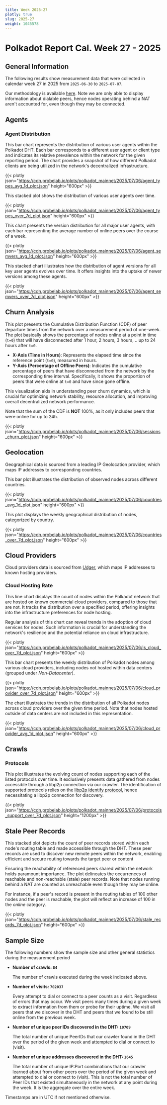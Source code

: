 ```yaml
---
title: Week 2025-27
plotly: true
slug: 2025-27
weight: 1045578
---
```


# Polkadot Report Cal. Week 27 - 2025

## General Information

The following results show measurement data that were collected in calendar week 27 in 2025 from `2025-06-30` to `2025-07-07`.

Our methodology is available [here](../methodology). Note we are only able to display information about dialable peers, hence nodes operating behind a NAT aren't accounted for, even though they may be connected.

## Agents

### Agent Distribution

This bar chart represents the distribution of various user agents within the Polkadot DHT. Each bar corresponds to a different user agent or client type and indicates its relative prevalence within the network for the given reporting period. The chart provides a snapshot of how different Polkadot clients are being utilized in the network's decentralized infrastructure.

{{< plotly json="https://cdn.probelab.io/plots/polkadot_mainnet/2025/07/06/agent_types_avg_1d_plot.json" height="600px" >}}

This stacked plot shows the distribution of various user agents over time.

{{< plotly json="https://cdn.probelab.io/plots/polkadot_mainnet/2025/07/06/agent_types_over_7d_plot.json" height="600px" >}}

This chart presents the version distribution for all major user agents, with each bar representing the average number of online peers over the course of a week.

{{< plotly json="https://cdn.probelab.io/plots/polkadot_mainnet/2025/07/06/agent_semvers_avg_1d_plot.json" height="600px" >}}

This stacked chart illustrates how the distribution of agent versions for all key user agents evolves over time. It offers insights into the uptake of newer versions among these agents.

{{< plotly json="https://cdn.probelab.io/plots/polkadot_mainnet/2025/07/06/agent_semvers_over_7d_plot.json" height="600px" >}}

## Churn Analysis

This plot presents the Cumulative Distribution Function (CDF) of peer departure
times from the network over a measurement period of one-week. The plot
basically shows the percentage of nodes online at a point in time (`t=0`) that
will have disconnected after 1 hour, 2 hours, 3 hours, .. up to 24 hours after `t=0`.

- **X-Axis (Time in Hours)**: Represents the elapsed time since the reference
point (`t=0`), measured in hours.
- **Y-Axis (Percentage of Offline Peers)**: Indicates the cumulative
percentage of peers that have disconnected from the network by the
corresponding time interval. Specifically, it shows the proportion of peers
that were online at `t=0` and have since gone offline.

This visualization aids in understanding peer churn dynamics, which is crucial
for optimizing network stability, resource allocation, and improving overall
decentralized network performance.

Note that the sum of the CDF is **NOT** 100%, as it only includes peers that were
online for up to 24h.


{{< plotly json="https://cdn.probelab.io/plots/polkadot_mainnet/2025/07/06/sessions_churn_plot.json" height="600px" >}}


## Geolocation

Geographical data is sourced from a leading IP Geolocation provider, which maps IP addresses to corresponding countries.

This bar plot illustrates the distribution of observed nodes across different countries.

{{< plotly json="https://cdn.probelab.io/plots/polkadot_mainnet/2025/07/06/countries_avg_1d_plot.json" height="600px" >}}

This plot displays the weekly geographical distribution of nodes, categorized by country.

{{< plotly json="https://cdn.probelab.io/plots/polkadot_mainnet/2025/07/06/countries_over_7d_plot.json" height="600px" >}}

## Cloud Providers

Cloud providers data is sourced from [Udger](https://udger.com/resources/datacenter-list), which maps IP addresses to known hosting providers.

### Cloud Hosting Rate

This line chart displays the count of nodes within the Polkadot network that are hosted on known commercial cloud providers, compared to those that are not. It tracks the distribution over a specified period, offering insights into the infrastructure preferences for node hosting.

Regular analysis of this chart can reveal trends in the adoption of cloud services for nodes. Such information is crucial for understanding the network's resilience and the potential reliance on cloud infrastructure.

{{< plotly json="https://cdn.probelab.io/plots/polkadot_mainnet/2025/07/06/is_cloud_over_7d_plot.json" height="600px" >}}

This bar chart presents the weekly distribution of Polkadot nodes among various cloud providers, including nodes not hosted within data centers (grouped under _Non-Datacenter_).

{{< plotly json="https://cdn.probelab.io/plots/polkadot_mainnet/2025/07/06/cloud_provider_over_7d_plot.json" height="600px" >}}

The chart illustrates the trends in the distribution of all Polkadot nodes across cloud providers over the given time period. Note that nodes hosted outside of data centers are not included in this representation.

{{< plotly json="https://cdn.probelab.io/plots/polkadot_mainnet/2025/07/06/cloud_provider_avg_1d_plot.json" height="600px" >}}

## Crawls

### Protocols

This plot illustrates the evolving count of nodes supporting each of the listed protocols over time. It exclusively presents data gathered from nodes accessible through a libp2p connection via our crawler. The identification of supported protocols relies on the [libp2p identify protocol](https://github.com/libp2p/specs/tree/master/identify), hence necessitating a libp2p connection for discovery.

{{< plotly json="https://cdn.probelab.io/plots/polkadot_mainnet/2025/07/06/protocols_support_over_7d_plot.json" height="1200px" >}}

## Stale Peer Records

This stacked plot depicts the count of peer records stored within each node's routing table and made accessible through the DHT.
These peer records are used to discover new remote peers within the network, enabling efficient and secure routing towards the target peer or content

Ensuring the reachability of referenced peers shared within the network holds paramount importance. The plot delineates the occurrences of reachable and non-reachable (stale) peer records. Note that nodes running behind a NAT are counted as unreachable even though they may be online.

For instance, if a peer's record is present in the routing tables of 100 other nodes and the peer is reachable, the plot will reflect an increase of 100 in the _online_ category.

{{< plotly json="https://cdn.probelab.io/plots/polkadot_mainnet/2025/07/06/stale_records_7d_plot.json" height="600px" >}}

## Sample Size

The following numbers show the sample size and other general statistics during the measurement period

- **Number of crawls: `84`**
  
  The number of crawls executed during the week indicated above.

- **Number of visits: `702037`**

  Every attempt to dial or connect to a peer counts as a visit. Regardless of errors that may occur. We visit peers many times during a given week to extract information from them or probe for their uptime. We visit all peers that we discover in the DHT and peers that we found to be still online from the previous week.

- **Number of unique peer IDs discovered in the DHT: `10709`**

  The total number of unique PeerIDs that our crawler found in the DHT over the period of the given week and attempted to dial or connect to (visit).

- **Number of unique addresses discovered in the DHT: `1645`**

  The total number of unique IP:Port combinations that our crawler learned about from other peers over the period of the given week and attempted to dial or connect to (visit). This is not the total number of Peer IDs that existed simultaneously in the network at any point during the week. It is the aggregate over the entire week.

Timestamps are in UTC if not mentioned otherwise.